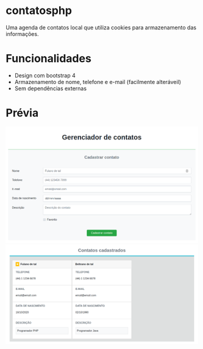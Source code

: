 # contatosphp
Uma agenda de contatos local que utiliza cookies para armazenamento das informações.

# Funcionalidades
- Design com bootstrap 4
- Armazenamento de nome, telefone e e-mail (facilmente alteráveil)
- Sem dependências externas

# Prévia 
![image-1](screenshots/screenshot-1.png)
![image-2](screenshots/screenshot-2.png)
